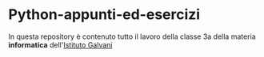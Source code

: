 # Python-appunti-ed-esercizi

In questa repository è contenuto tutto il lavoro della classe 3a della materia **informatica** dell'[Istituto Galvani](https://www.iisgalvanimi.edu.it/)
